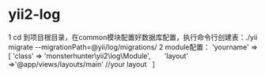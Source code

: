 # yii2-log
1 cd 到项目根目录，在common模块配置好数据库配置，执行命令行创建表：./yii migrate --migrationPath=@yii/log/migrations/ 
2 module配置：
 'yourname' => [
        'class' => 'monsterhunter\yii2\log\Module',
        'layout' =>'@app/views/layouts/main'  //your layout  
        ]
